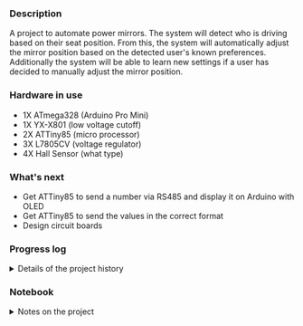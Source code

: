 ### Description 
A project to automate power mirrors. The system will detect who is driving based on their seat position. From this, the system will automatically adjust the mirror position based on the detected user's known preferences. Additionally the system will be able to learn new settings if a user has decided to manually adjust the mirror position. 

### Hardware in use
 * 1X ATmega328 (Arduino Pro Mini)
 * 1X YX-X801 (low voltage cutoff)
 * 2X ATTiny85 (micro processor)
 * 3X L7805CV (voltage regulator)
 * 4X Hall Sensor (what type)
 
 
### What's next
 * Get ATTiny85 to send a number via RS485 and display it on Arduino with OLED
 * Get ATTiny85 to send the values in the correct format
 * Design circuit boards  
 
### Progress log 
<details>
	<summary>Details of the project history</summary>
	
* 2021-10-05 Started the GitHub repository
</details>

### Notebook
<details>
	<summary>Notes on the project</summary>
 * Best to have ATTiny85 keep track of count in case ATmega328 misses a count
 * Would be nice to see the actual values that got triggered for data monitoring
 </details>